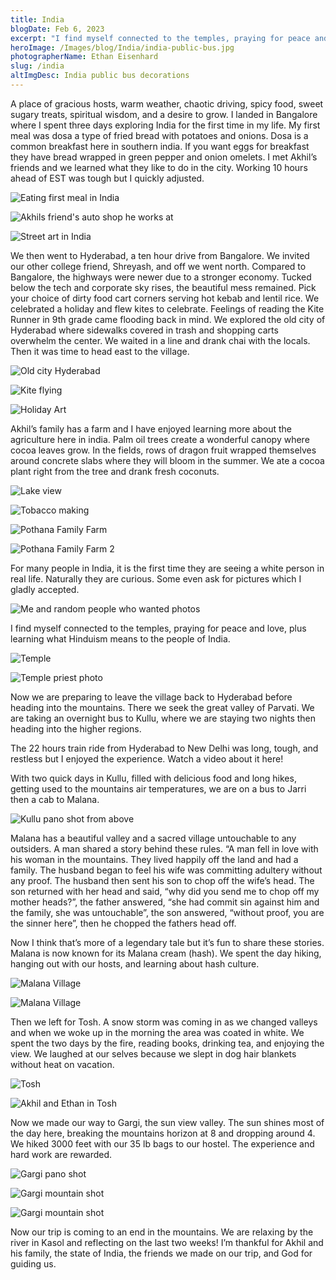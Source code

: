 ```yaml
---
title: India
blogDate: Feb 6, 2023
excerpt: "I find myself connected to the temples, praying for peace and love"
heroImage: /Images/blog/India/india-public-bus.jpg
photographerName: Ethan Eisenhard
slug: /india
altImgDesc: India public bus decorations
---
```


A place of gracious hosts, warm weather, chaotic driving, spicy food, sweet sugary treats, spiritual wisdom, and a desire to grow. I landed in Bangalore where I spent three days exploring India for the first time in my life. My first meal was dosa a type of fried bread with potatoes and onions. Dosa is a common breakfast here in southern india. If you want eggs for breakfast they have bread wrapped in green pepper and onion omelets. I met Akhil’s friends and we learned what they like to do in the city. Working 10 hours ahead of EST was tough but I quickly adjusted.

![Eating first meal in India](/Images/blog/India/first-meal.jpg "Eating first meal in India")

![Akhils friend's auto shop he works at](/Images/blog/India/auto-shop.jpg "Akhils friend's auto shop he works at")

![Street art in India](/Images/blog/India/street-art.jpg "Street art in India")

We then went to Hyderabad, a ten hour drive from Bangalore. We invited our other college friend, Shreyash, and off we went north. Compared to Bangalore, the highways were newer due to a stronger economy. Tucked below the tech and corporate sky rises, the beautiful mess remained. Pick your choice of dirty food cart corners serving hot kebab and lentil rice. We celebrated a holiday and flew kites to celebrate. Feelings of reading the Kite Runner in 9th grade came flooding back in mind. We explored the old city of Hyderabad where sidewalks covered in trash and shopping carts overwhelm the center. We waited in a line and drank chai with the locals. Then it was time to head east to the village.

![Old city Hyderabad](/Images/blog/India/downtown-oldcity-hyderabad.jpg "Old city Hyderabad")

![Kite flying](/Images/blog/India/kite-flying.jpg "Kite flying")

![Holiday Art](/Images/blog/India/holiday-art.jpg "Holiday Art")

Akhil’s family has a farm and I have enjoyed learning more about the agriculture here in india. Palm oil trees create a wonderful canopy where cocoa leaves grow. In the fields, rows of dragon fruit wrapped themselves around concrete slabs where they will bloom in the summer. We ate a cocoa plant right from the tree and drank fresh coconuts.

![Lake view](/Images/blog/India/lake-view.jpg "Lake view")

![Tobacco making](/Images/blog/India/tobacco-making.jpg "Tobacco making")

![Pothana Family Farm](/Images/blog/India/pothana-farm.jpg "Pothana Family Farm")

![Pothana Family Farm 2](/Images/blog/India/pothana-farm-2.jpg "Pothana Family Farm 2")

For many people in India, it is the first time they are seeing a white person in real life. Naturally they are curious. Some even ask for pictures which I gladly accepted.

![Me and random people who wanted photos](/Images/blog/India/Me-and-random-people.jpg "Me and random people who wanted photos")

I find myself connected to the temples, praying for peace and love, plus learning what Hinduism means to the people of India.

![Temple](/Images/blog/India/temple.jpg "Temple")

![Temple priest photo](/Images/blog/India/temple-2.jpg "Temple priest photo")

Now we are preparing to leave the village back to Hyderabad before heading into the mountains. There we seek the great valley of Parvati. We are taking an overnight bus to Kullu, where we are staying two nights then heading into the higher regions.

The 22 hours train ride from Hyderabad to New Delhi was long, tough, and restless but I enjoyed the experience. Watch a video about it here!

With two quick days in Kullu, filled with delicious food and long hikes, getting used to the mountains air temperatures, we are on a bus to Jarri then a cab to Malana.

![Kullu pano shot from above](/Images/blog/India/Kullu-pano.jpg "Kullu pano shot from above")

Malana has a beautiful valley and a sacred village untouchable to any outsiders. A man shared a story behind these rules. “A man fell in love with his woman in the mountains. They lived happily off the land and had a family. The husband began to feel his wife was committing adultery without any proof. The husband then sent his son to chop off the wife’s head. The son returned with her head and said, “why did you send me to chop off my mother heads?”, the father answered, “she had commit sin against him and the family, she was untouchable”, the son answered, “without proof, you are the sinner here”, then he chopped the fathers head off.

Now I think that’s more of a legendary tale but it’s fun to share these stories. Malana is now known for its Malana cream (hash). We spent the day hiking, hanging out with our hosts, and learning about hash culture.

![Malana Village](/Images/blog/India/malana-village.jpg "Malana village")

![Malana Village](/Images/blog/India/malana-village-2.jpg "Malana village")

Then we left for Tosh. A snow storm was coming in as we changed valleys and when we woke up in the morning the area was coated in white. We spent the two days by the fire, reading books, drinking tea, and enjoying the view. We laughed at our selves because we slept in dog hair blankets without heat on vacation.

![Tosh](/Images/blog/India/tosh.jpg "Tosh")

![Akhil and Ethan in Tosh](/Images/blog/India/akhil-ethan-tosh.jpg "Akhil and I in Tosh")

Now we made our way to Gargi, the sun view valley. The sun shines most of the day here, breaking the mountains horizon at 8 and dropping around 4. We hiked 3000 feet with our 35 lb bags to our hostel. The experience and hard work are rewarded.

![Gargi pano shot](/Images/blog/India/gargi-pano.jpg "Gargi pano shot")

![Gargi mountain shot](/Images/blog/India/gargi-1.jpg "Gargi mountain shot")

![Gargi mountain shot](/Images/blog/India/gargi-2.jpg "Gargi mountain shot")

Now our trip is coming to an end in the mountains. We are relaxing by the river in Kasol and reflecting on the last two weeks!
I’m thankful for Akhil and his family, the state of India, the friends we made on our trip, and God for guiding us.
